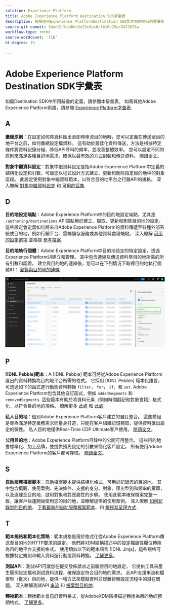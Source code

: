 ```yaml
---
solution: Experience Platform
title: Adobe Experience Platform Destination SDK字彙表
description: 瞭解使用Experience PlatformDestination SDK製作目的地時的重要術語。
source-git-commit: 3dae91fbe46dc3e23c6ac0cfb10c25ac8473876a
workflow-type: tm+mt
source-wordcount: '716'
ht-degree: 1%

---
```



# Adobe Experience Platform Destination SDK字彙表

如需Destination SDK中所用辭彙的定義，請參閱本辭彙表。 如需其他Adobe Experience Platform術語，請參閱 [Experience Platform字彙表](/help/landing/glossary.md).

## A

**彙總原則**：在設定如何將資料匯出至即時串流目的地時，您可以定義在傳送至目的地平台之前，如何彙總設定檔資料。 這有助於最佳化資料傳送，方法是根據特定條件將資料記錄分組、降低API呼叫的頻率，並改善整體效率。 您可以設定不同的原則來滿足各種目的地需求，確保以最有效的方式封裝和傳送資料。 [閱讀全文](/help/destinations/destination-sdk/functionality/destination-configuration/aggregation-policy.md)。

**對象中繼資料設定**：對象中繼資料設定是指Adobe Experience Platform中定義的結構化設定和引數，可讓您以程式設計方式建立、更新和刪除指定目的地中的對象區段。 此設定使用對象中繼資料範本，以符合目的地平台之行銷API的規格。 深入瞭解 [對象中繼資料設定](/help/destinations/destination-sdk/functionality/audience-metadata-management.md) 和 [可用的巨集](/help/destinations/destination-sdk/functionality/audience-metadata-management.md#macros).

## D

**目的地設定端點**：Adobe Experience Platform中的目的地設定端點，尤其是 `/authoring/destinations` API端點用於建立、擷取、更新和刪除目的地的設定。 這些設定會定義如何將來自Adobe Experience Platform的資料傳遞至各種外部系統或目的地，例如行銷平台、雲端儲存服務或其他資料處理端點。 深入瞭解 [可用的設定選項](/help/destinations/destination-sdk/functionality/configuration-options.md#destination-configuration) 並檢視 [參考檔案](/help/destinations/destination-sdk/authoring-api/destination-configuration/create-destination-configuration.md).

**目的地執行個體**：Adobe Experience Platform中目的地設定的特定設定，透過Experience PlatformUI建立和管理。 其中包含連線及傳送資料至目的地所需的所有引數和認證。 建立與目的地的連線後，您可以在下列情況下取得目的地執行個體ID： [瀏覽與目的地的連線](/help/destinations/ui/destination-details-page.md).

![UI影像如何取得目的地執行個體ID](/help/destinations/destination-sdk/assets/testing-api/get-destination-instance-id.png)

## P

**[!DNL Pebble]範本**：A [!DNL Pebble] 範本可將從Adobe Experience Platform匯出的資料轉換為目的地平台所需的格式。 它採用 [!DNL Pebble] 範本化語言，可透過如下的函式進行動態資料轉換 `filter`， `for`， `if`、和 `set`. Adobe Experience Platform包含其他自訂函式，例如 `addedSegments` 和 `removedSegments`. 這些範本有助於將資料元素（例如時間戳記和對象會籍）格式化，以符合目的地的規格。 瞭解更多 [此處](/help/destinations/destination-sdk/functionality/destination-server/message-format.md) 和 [此處](/help/destinations/destination-sdk/functionality/destination-server/templating-specs.md).

**私人目的地**：個別Adobe Experience Platform客戶建立的自訂整合。 這些模組是專為滿足特定業務需求而量身打造，只能在客戶組織記憶體取，提供資料匯出設定的彈性。 私人目的地僅供Real-Time CDP Ultimate客戶使用。 [閱讀全文](/help/destinations/destination-sdk/overview.md#productized-custom-integrations)。

**公用目的地**：Adobe Experience Platform目錄中的公開可用整合。 這些目的地會標準化、加上品牌，並提供預先設定的引數來簡化客戶設定。 所有使用Adobe Experience Platform的客戶都可存取。 [閱讀全文](/help/destinations/destination-sdk/overview.md#productized-custom-integrations)。

## S

**自助服務檔案範本**：自助檔案範本提供結構化格式，可用於記錄您的目的地。 其中包含概觀、使用案例、先決條件、支援的身分、對象、匯出型別和頻率的章節，以及連線至目的地、啟用對象和對應屬性的步驟。 使用此範本確保檔案完整一致，讓客戶快速開始使用您的目的地，並瞭解提供的使用案例。 深入瞭解 [如何記錄您的目的地](/help/destinations/destination-sdk/docs-framework/documentation-instructions.md)， [下載最新的自助服務檔案範本](/help/destinations/destination-sdk/assets/docs-framework/yourdestination-template.zip)、和 [檢視其呈現方式](/help/destinations/destination-sdk/docs-framework/self-service-template.md).

## T

**範本規格和範本化策略**：範本規格是用於格式化從Adobe Experience Platform傳送至目的地的HTTP要求的設定。 他們將XDM結構描述中的設定檔屬性欄位轉換為目的地平台支援的格式。 使用類似以下的範本語言 [!DNL Jinja]，這些規格可根據特定規則和輸入資料進行動態資料轉換。 [了解更多](/help/destinations/destination-sdk/functionality/destination-server/templating-specs.md)。

**測試API**：測試API可讓您在提交發佈請求之前驗證目的地設定。 它提供工具來產生範例設定檔和測試資料流程，確保設定符合目的地的需求。 此API支援串流和檔案型（批次）目的地，提供一種方法來模擬資料並疑難排解設定流程中的潛在問題。 深入瞭解測試API [串流](/help/destinations/destination-sdk/testing-api/streaming-destinations/streaming-destination-testing-overview.md) 和 [檔案型目的地](/help/destinations/destination-sdk/testing-api/batch-destinations/file-based-destination-testing-overview.md).

**轉換範本**：轉換範本會自訂資料格式，從AdobeXDM結構描述轉換為目的地的預期格式。 [了解更多](/help/destinations/destination-sdk/functionality/destination-server/message-format.md)。